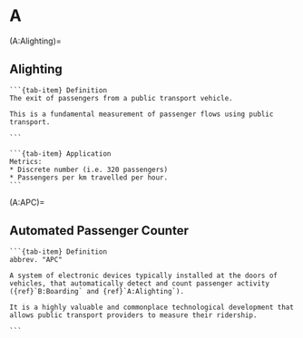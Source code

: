 # A

(A:Alighting)=

## Alighting
````{tab-set}
```{tab-item} Definition
The exit of passengers from a public transport vehicle.

This is a fundamental measurement of passenger flows using public transport.

```

```{tab-item} Application
Metrics:
* Discrete number (i.e. 320 passengers)
* Passengers per km travelled per hour.
```
````
(A:APC)=

## Automated Passenger Counter
````{tab-set}
```{tab-item} Definition
abbrev. "APC"

A system of electronic devices typically installed at the doors of vehicles, that automatically detect and count passenger activity ({ref}`B:Boarding` and {ref}`A:Alighting`).

It is a highly valuable and commonplace technological development that allows public transport providers to measure their ridership.

```
````
